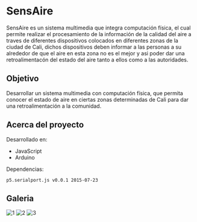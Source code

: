 # SensAire

SensAire es un sistema multimedia que integra computación física, el cual permite realizar el procesamiento de la información de la calidad del aire a traves de diferentes dispositivos colocados en diferentes zonas de la ciudad de Cali, dichos dispositivos deben informar a las personas a su alrededor de que el aire en esta zona no es el mejor y asi poder dar una retroalimentacón del estado del aire tanto a ellos como a las autoridades.

## Objetivo
Desarrollar un sistema multimedia con computación física, que permita conocer el estado de aire en ciertas zonas determinadas de Cali para dar una retroalimentación a la comunidad.

## Acerca del proyecto
Desarrollado en: 
  - JavaScript
  - Arduino

Dependencias:

    p5.serialport.js v0.0.1 2015-07-23
    
## Galeria

![1](https://user-images.githubusercontent.com/42383412/110894347-b4e4e500-82c5-11eb-91a0-e484d642b093.JPG)
![2](https://user-images.githubusercontent.com/42383412/110894410-d940c180-82c5-11eb-9b08-d78d67554ca4.JPG)
![3](https://user-images.githubusercontent.com/42383412/110894576-19a03f80-82c6-11eb-9671-f1f4d63d3d99.JPG)

